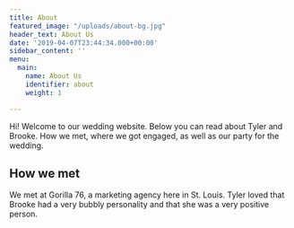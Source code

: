 ```yaml
---
title: About
featured_image: "/uploads/about-bg.jpg"
header_text: About Us
date: '2019-04-07T23:44:34.000+00:00'
sidebar_content: ''
menu:
  main:
    name: About Us
    identifier: about
    weight: 1

---
```

Hi! Welcome to our wedding website. Below you can read about Tyler and Brooke. How we met, where we got engaged, as well as our party for the wedding.

## How we met

We met at Gorilla 76, a marketing agency here in St. Louis. Tyler loved that Brooke had a very bubbly personality and that she was a very positive person.